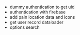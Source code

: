 - dummy authentication to get uid
- authentication with firebase
- add pain location data and icons
- get user record dataloader
- options search
